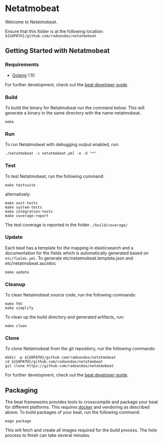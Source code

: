 # Netatmobeat

Welcome to Netatmobeat. 


Ensure that this folder is at the following location:
`${GOPATH}/github.com/radoondas/netatmobeat`

## Getting Started with Netatmobeat

### Requirements

* [Golang](https://golang.org/dl/) 1.10


For further development, check out the [beat developer guide](https://www.elastic.co/guide/en/beats/libbeat/current/new-beat.html).

### Build

To build the binary for Netatmobeat run the command below. This will generate a binary
in the same directory with the name netatmobeat.

```
make
```


### Run

To run Netatmobeat with debugging output enabled, run:

```
./netatmobeat -c netatmobeat.yml -e -d "*"
```


### Test

To test Netatmobeat, run the following command:

```
make testsuite
```

alternatively:
```
make unit-tests
make system-tests
make integration-tests
make coverage-report
```

The test coverage is reported in the folder `./build/coverage/`

### Update

Each beat has a template for the mapping in elasticsearch and a documentation for the fields
which is automatically generated based on `etc/fields.yml`.
To generate etc/netatmobeat.template.json and etc/netatmobeat.asciidoc

```
make update
```


### Cleanup

To clean  Netatmobeat source code, run the following commands:

```
make fmt
make simplify
```

To clean up the build directory and generated artifacts, run:

```
make clean
```


### Clone

To clone Netatmobeat from the git repository, run the following commands:

```
mkdir -p ${GOPATH}/github.com/radoondas/netatmobeat
cd ${GOPATH}/github.com/radoondas/netatmobeat
git clone https://github.com/radoondas/netatmobeat
```


For further development, check out the [beat developer guide](https://www.elastic.co/guide/en/beats/libbeat/current/new-beat.html).


## Packaging

The beat frameworks provides tools to crosscompile and package your beat for different platforms. This requires [docker](https://www.docker.com/) and vendoring as described above. To build packages of your beat, run the following command:

```
mage package
```

This will fetch and create all images required for the build process. The hole process to finish can take several minutes.
